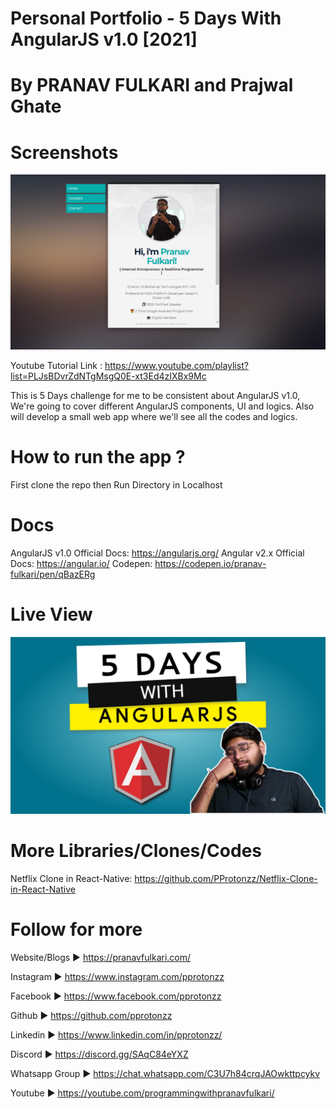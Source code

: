 # Personal Portfolio - 5 Days With AngularJS v1.0 [2021]
# By PRANAV FULKARI and Prajwal Ghate

# Screenshots
![Alt text](/Screenshot.PNG?raw=true "Screenshot")

Youtube Tutorial Link : https://www.youtube.com/playlist?list=PLJsBDvrZdNTgMsgQ0E-xt3Ed4zIXBx9Mc

This is 5 Days challenge for me to be consistent about AngularJS v1.0, We're going to cover different AngularJS components, UI and logics. Also will develop a small web app where we'll see all the codes and logics.

# How to run the app ?
First clone the repo then Run Directory in Localhost

# Docs

AngularJS v1.0 Official Docs: https://angularjs.org/
Angular v2.x Official Docs: https://angular.io/
Codepen: https://codepen.io/pranav-fulkari/pen/qBazERg

# Live View

[![Youtube Tutorial of Netflix Clone](Banner.jpg)](https://www.youtube.com/playlist?list=PLJsBDvrZdNTgMsgQ0E-xt3Ed4zIXBx9Mc)

# More Libraries/Clones/Codes

Netflix Clone in React-Native: https://github.com/PProtonzz/Netflix-Clone-in-React-Native

# Follow for more

Website/Blogs ► https://pranavfulkari.com/

Instagram ► https://www.instagram.com/pprotonzz

Facebook ► https://www.facebook.com/pprotonzz

Github ► https://github.com/pprotonzz

Linkedin ► https://www.linkedin.com/in/pprotonzz/

Discord ► https://discord.gg/SAqC84eYXZ

Whatsapp Group ► https://chat.whatsapp.com/C3U7h84crqJAOwkttpcykv

Youtube ► https://youtube.com/programmingwithpranavfulkari/
